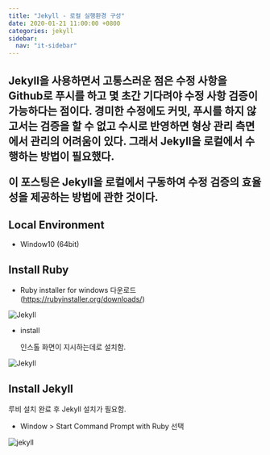```yaml
---
title: "Jekyll - 로컬 실행환경 구성"
date: 2020-01-21 11:00:00 +0800
categories: jekyll
sidebar:
  nav: "it-sidebar"
---
```


Jekyll을 사용하면서 고통스러운 점은 수정 사항을 Github로 푸시를 하고 몇 초간
기다려야 수정 사항 검증이 가능하다는 점이다. 경미한 수정에도 커밋, 푸시를 
하지 않고서는 검증을 할 수 없고 수시로 반영하면 형상 관리 측면에서 
관리의 어려움이 있다. 그래서 Jekyll을 로컬에서 수행하는 방법이 필요했다. <p>
이 포스팅은 Jekyll을 로컬에서 구동하여 수정 검증의 효율성을 제공하는 방법에
관한 것이다. 
---
## Local Environment
- Window10 (64bit)

## Install Ruby
- Ruby installer for windows 다운로드 (https://rubyinstaller.org/downloads/)

![Jekyll](/assets/images/jekyll/jekyll-localsetup001.png)

- install 

  인스톨 화면이 지시하는데로 설치함. <br>

![Jekyll](/assets/images/jekyll/jekyll-localsetup002.png)

## Install Jekyll
루비 설치 완료 후 Jekyll 설치가 필요함. <br>

- Window > Start Command Prompt with Ruby 선택

![jekyll](/assets/images/jekyll/jekyll-localsetup003.png)



